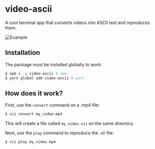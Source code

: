 # video-ascii

A cool terminal app that converts videos into ASCII text and reproduces them.

![Example](example.gif?raw=true)

## Installation

The package must be installed globally to work:

```bash
$ npm i -g video-ascii # npm
$ yarn global add video-ascii # yarn
```

## How does it work?

First, use the `convert` command on a .mp4 file:

```bash
$ vii convert my_video.mp4
```

This will create a file called `my_video.vii` on the same directory.

Next, use the `play` command to reproduce the .vii file:

```bash
$ vii play my_video.mp4
```

